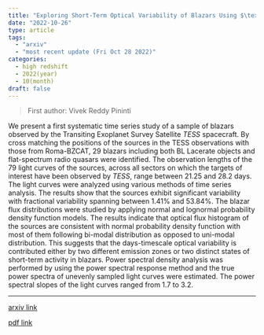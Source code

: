 ```yaml
---
title: "Exploring Short-Term Optical Variability of Blazars Using $\textit{TESS}$"
date: "2022-10-26"
type: article
tags:
  - "arxiv"
  - "most recent update (Fri Oct 28 2022)"
categories:
  - high redshift
  - 2022(year)
  - 10(month)
draft: false
---
```


> First author: Vivek Reddy Pininti

 We present a first systematic time series study of a sample of blazars
observed by the Transiting Exoplanet Survey Satellite $\textit{TESS}$
spacecraft. By cross matching the positions of the sources in the TESS
observations with those from Roma-BZCAT, 29 blazars including both BL Lacerate
objects and flat-spectrum radio quasars were identified. The observation
lengths of the 79 light curves of the sources, across all sectors on which the
targets of interest have been observed by $\textit{TESS}$, range between 21.25
and 28.2 days. The light curves were analyzed using various methods of time
series analysis. The results show that the sources exhibit significant
variability with fractional variability spanning between 1.41% and 53.84%. The
blazar flux distributions were studied by applying normal and lognormal
probability density function models. The results indicate that optical flux
histogram of the sources are consistent with normal probability density
function with most of them following bi-modal distribution as opposed to
uni-modal distribution. This suggests that the days-timescale optical
variability is contributed either by two different emission zones or two
distinct states of short-term activity in blazars. Power spectral density
analysis was performed by using the power spectral response method and the true
power spectra of unevenly sampled light curves were estimated. The power
spectral slopes of the light curves ranged from 1.7 to 3.2.

---
[arxiv link](http://arxiv.org/abs/2210.14752v1)

[pdf link](http://arxiv.org/pdf/2210.14752v1)